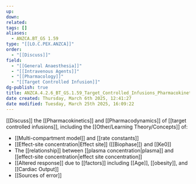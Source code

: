 ```yaml
---
up: 
down: 
related: 
tags: []
aliases:
  - ANZCA.BT_GS 1.59
type: "[[LO.C.PEX.ANZCA]]"
order:
  - "[[Discuss]]"
field:
  - "[[General Anaesthesia]]"
  - "[[Intravenous Agents]]"
  - "[[Pharmacology]]"
  - "[[Target Controlled Infusion]]"
dg-publish: true
title: ANZCA.4.2.6_BT_GS.1.59_Target_Controlled_Infusions_Pharmacokinetics_Pharmacodynamics
date created: Thursday, March 6th 2025, 12:41:27
date modified: Tuesday, March 25th 2025, 16:09:22
---
```


[[Discuss]] the [[Pharmacokinetics]] and [[Pharmacodynamics]] of [[target controlled infusions]], including the [[Other/Learning Theory/Concepts]] of:

* [[Multi-compartment model]] and [[rate constants]]
* [[Effect-site concentration|Effect site]] ([[Biophase]]) and [[Ke0]]
* The [[relationship]] between [[plasma concentration|plasma]] and [[effect-site concentration|effect site concentration]]
* [[Altered response]] due to [[factors]] including [[Age]], [[obesity]], and [[Cardiac Output]]
* [[Sources of error]]
